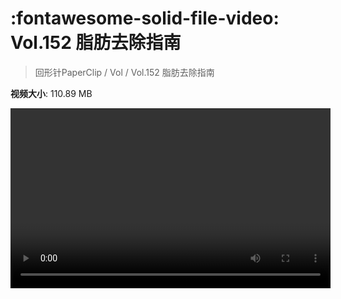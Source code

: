 # :fontawesome-solid-file-video: Vol.152 脂肪去除指南

> 回形针PaperClip / Vol / Vol.152 脂肪去除指南

**视频大小**: 110.89 MB

<video id="V-9f05b1cb9ec75b1708d5fe692eb4dcca" width="512" height="288" preload="none" playsinline webkit-playsinline></video>